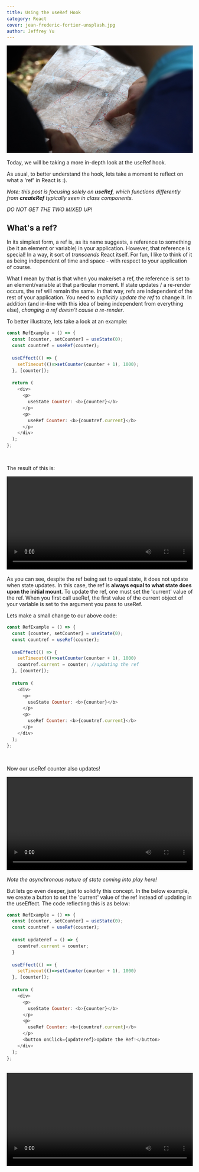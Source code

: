 ```yaml
---
title: Using the useRef Hook
category: React
cover: jean-frederic-fortier-unsplash.jpg
author: Jeffrey Yu
---
```


![map](./jean-frederic-fortier-unsplash.jpg "photo by jffortier on unsplash.com")

Today, we will be taking a more in-depth look at the useRef hook.  

As usual, to better understand the hook, lets take a moment to reflect on what a 'ref' in React is :).

_Note: this post is focusing solely on **useRef**, which functions differently from **createRef** typically seen in class components._  

_DO NOT GET THE TWO MIXED UP!_

## What's a ref?

In its simplest form, a ref is, as its name suggests, a reference to something (be it an element or variable) in your application.
However, that reference is special! In a way, it sort of _transcends_ React itself.
For fun, I like to think of it as being independent of time and space - with respect to your application of course. 

What I mean by that is that when you make/set a ref, the reference is set to an element/variable at that particular moment.
If state updates / a re-render occurs, the ref will remain the same. 
In that way, refs are independent of the rest of your application. You need to _explicitly update the ref_ to change it.
In addition (and in-line with this idea of being independent from everything else), _changing a ref doesn't cause a re-render_.

To better illustrate, lets take a look at an example: 

```javascript
const RefExample = () => {
  const [counter, setCounter] = useState(0);
  const countref = useRef(counter);

  useEffect(() => {
    setTimeout(()=>setCounter(counter + 1), 1000);
  }, [counter]);

  return (
    <div>
      <p>
        useState Counter: <b>{counter}</b>
      </p>
      <p>
        useRef Counter: <b>{countref.current}</b>
      </p>
    </div>
  );
};
```
<br/>

The result of this is: 

<video autoplay loop width=100%>
    <source src='useRef_demo_1.mp4' />
</video>

As you can see, despite the ref being set to equal state, it does not update when state updates.
In this case, the ref is **always equal to what state does upon the initial mount**.
To update the ref, one must set the 'current' value of the ref. 
When you first call useRef, the first value of the current object of your variable is set to the argument you pass to useRef.  

Lets make a small change to our above code: 

```javascript
const RefExample = () => {
  const [counter, setCounter] = useState(0);
  const countref = useRef(counter);

  useEffect(() => {
    setTimeout(()=>setCounter(counter + 1), 1000)
    countref.current = counter; //updating the ref
  }, [counter]);

  return (
    <div>
      <p>
        useState Counter: <b>{counter}</b>
      </p>
      <p>
        useRef Counter: <b>{countref.current}</b>
      </p>
    </div>
  );
};
```
<br/>

Now our useRef counter also updates! 

<video autoplay loop width=100%>
    <source src='useRef_demo_2.mp4' />
</video>

_Note the asynchronous nature of state coming into play here!_

But lets go even deeper, just to solidify this concept.
In the below example, we create a button to set the 'current' value of the ref instead of updating in the useEffect. 
The code reflecting this is as below:

```javascript
const RefExample = () => {
  const [counter, setCounter] = useState(0);
  const countref = useRef(counter);

  const updateref = () => {
    countref.current = counter;
  }

  useEffect(() => {
    setTimeout(()=>setCounter(counter + 1), 1000)
  }, [counter]);

  return (
    <div>
      <p>
        useState Counter: <b>{counter}</b>
      </p>
      <p>
        useRef Counter: <b>{countref.current}</b>
      </p>
      <button onClick={updateref}>Update the Ref!</button>
    </div>
  );
};
```
<br/>

<video autoplay loop width=100%>
    <source src='useRef_demo_3.mp4' />
</video>


